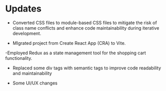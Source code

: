# Updates
- Converted CSS files to module-based CSS files to mitigate the risk of class name conflicts and enhance code maintainability during iterative development.

- MIgrated project from Create React App (CRA) to Vite.

-Employed Redux as a state management tool for the shopping cart functionality.

- Replaced some div tags with semantic tags to improve code readability and maintainability

- Some UI/UX changes


